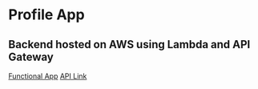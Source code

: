 # Profile App

## Backend hosted on AWS using Lambda and API Gateway

[Functional App](https://react-zlefrs.stackblitz.io)
[API Link](https://zs2jwdq1p9.execute-api.ap-south-1.amazonaws.com/dev/)
